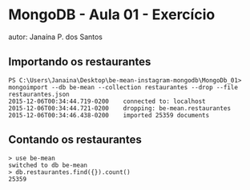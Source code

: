 # MongoDB - Aula 01 - Exercício
autor: Janaína P. dos Santos

## Importando os restaurantes
    PS C:\Users\Janaina\Desktop\be-mean-instagram-mongodb\MongoDb_01> mongoimport --db be-mean --collection restaurantes --drop --file restaurantes.json
	2015-12-06T00:34:44.719-0200    connected to: localhost
	2015-12-06T00:34:44.721-0200    dropping: be-mean.restaurantes
	2015-12-06T00:34:46.438-0200    imported 25359 documents


## Contando os restaurantes
    > use be-mean
	switched to db be-mean
	> db.restaurantes.find({}).count()
	25359
	
	

 
 


